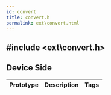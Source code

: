 ```yaml
---
id: convert
title: convert.h
permalink: ext\convert.html
---
```


## #include <ext\convert.h>

## Device Side
Prototype | Description | Tags
--- | --- | :---: